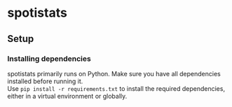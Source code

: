 # spotistats 

## Setup 

### Installing dependencies

spotistats primarily runs on Python. Make sure you have all dependencies installed before running it.
<br>
Use `pip install -r requirements.txt` to install the required dependencies, either in a virtual environment or globally.
